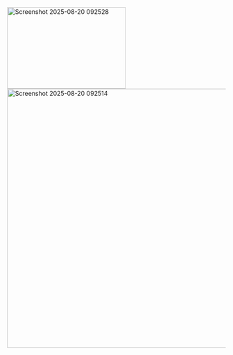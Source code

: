 <img width="273" height="188" alt="Screenshot 2025-08-20 092528" src="https://github.com/user-attachments/assets/77d2dfea-0281-49a4-a5a7-9c9f06276884" />
<img width="580" height="597" alt="Screenshot 2025-08-20 092514" src="https://github.com/user-attachments/assets/9c109eba-0fdd-45c5-93ba-fdcea160cb80" />
